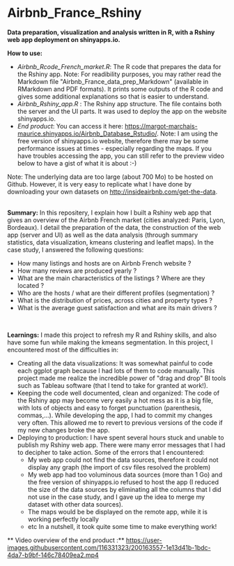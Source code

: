 # Airbnb_France_Rshiny

**Data preparation, visualization and analysis written in R, with a Rshiny web app deployment on shinyapps.io.**

**How to use:**

* _Airbnb_Rcode_French_market.R_: The R code that prepares the data for the Rshiny app. Note: For readibility purposes, you may rather read the Markdown file "Airbnb_France_data_prep_Markdown" (available in RMarkdown and PDF formats). It prints some outputs of the R code and gives some additional explanations so that is easier to understand.
* _Airbnb_Rshiny_app.R_ : The Rshiny app structure. The file contains both the server and the UI parts. It was used to deploy the app on the website shinyapps.io. 
* _End product_: You can access it here: https://margot-marchais-maurice.shinyapps.io/Airbnb_Database_Rstudio/. Note: I am using the free version of shinyapps.io website, therefore there may be some performance issues at times - especially regarding the maps. If you have troubles accessing the app, you can still refer to the preview video below to have a gist of what it is about :-)

Note: The underlying data are too large (about 700 Mo) to be hosted on Github. However, it is very easy to replicate what I have done by downloading your own datasets on http://insideairbnb.com/get-the-data.     
<br />
    
**Summary:** 
In this repositery, I explain how I built a Rshiny web app that gives an overview of the Airbnb French market (cities analyzed: Paris, Lyon, Bordeaux).
I detail the preparation of the data, the construction of the web app (server and UI) as well as the data analysis (through summary statistics, data visualization, kmeans clustering and leaflet maps). In the case study, I answered the following questions:
* How many listings and hosts are on Airbnb French website ?
* How many reviews are produced yearly ?
* What are the main characteristics of the listings ? Where are they located ?
* Who are the hosts / what are their different profiles (segmentation) ? 
* What is the distribution of prices, across cities and property types ?
* What is the average guest satisfaction and what are its main drivers ?    
<br />

**Learnings:** 
I made this project to refresh my R and Rshiny skills, and also have some fun while making the kmeans segmentation.
In this project, I encountered most of the difficulties in:
* Creating all the data visualizations: It was somewhat painful to code each ggplot graph because I had lots of them to code manually. This project made me realize the incredible power of "drag and drop" BI tools such as Tableau software (that I tend to take for granted at work!).
* Keeping the code well documented, clean and organized: The code of the Rshiny app may become very easily a hot mess as it is a big file, with lots of objects and easy to forget punctuation (parenthesis, commas,...). While developing the app, I had to commit my changes very often. This allowed me to revert to previous versions of the code if my new changes broke the app.
* Deploying to production: I have spent several hours stuck and unable to publish my Rshiny web app. There were many error messages that I had to decipher to take action. Some of the errors that I encountered: 
   * My web app could not find the data sources, therefore it could not display any graph (the import of csv files resolved the problem)
   * My web app had too voluminous data sources (more than 1 Go) and the free version of shinyapps.io refused to host the app (I reduced the size of the data sources by eliminating all the columns that I did not use in the case study, and I gave up the idea to merge my dataset with other data sources). 
   * The maps would be be displayed on the remote app, while it is working perfectly locally
   * etc
In a nutshell, it took quite some time to make everything work!

** Video overview of the end product :**
https://user-images.githubusercontent.com/116331323/200163557-1e13d41b-1bdc-4da7-b9bf-146c78409ea2.mp4

